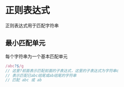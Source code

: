 # 正则表达式

正则表达式用于匹配字符串

## 最小匹配单元

每个字符串为一个基本匹配单元

```javascript
/abc?$/g 
// 这里?前面表示匹配前面的子表达式，这里的子表达式为字符串c
// 表示匹配已abc结尾或ab结尾的字符串
// 匹配 abc 或 ab
```



